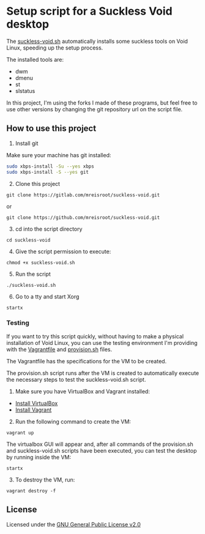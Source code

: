 # Setup script for a Suckless Void desktop

The [suckless-void.sh](./suckless-void.sh) automatically installs some suckless tools on Void Linux, speeding up the setup process.

The installed tools are:

* dwm
* dmenu
* st
* slstatus

In this project, I'm using the forks I made of these programs, but feel free to use other versions by changing the git repository url on the script file.

## How to use this project

1. Install git

Make sure your machine has git installed:

```sh
sudo xbps-install -Su --yes xbps
sudo xbps-install -S --yes git
```

2. Clone this project

`git clone https://gitlab.com/mreisroot/suckless-void.git`

or

`git clone https://github.com/mreisroot/suckless-void.git`

3. cd into the script directory

`cd suckless-void`

4. Give the script permission to execute:

`chmod +x suckless-void.sh`

5. Run the script

`./suckless-void.sh`

6. Go to a tty and start Xorg

`startx`

### Testing

If you want to try this script quickly, without having to make a physical installation of Void Linux, you can use the testing environment I'm providing with the [Vagrantfile](./Vagrantfile) and [provision.sh](./provision.sh) files.

The Vagrantfile has the specifications for the VM to be created.

The provision.sh script runs after the VM is created to automatically execute the necessary steps to test the suckless-void.sh script.

1. Make sure you have VirtualBox and Vagrant installed:

* [Install VirtualBox](https://www.virtualbox.org/wiki/Downloads)
* [Install Vagrant](https://developer.hashicorp.com/vagrant/downloads)

2. Run the following command to create the VM:

`vagrant up`

The virtualbox GUI will appear and, after all commands of the provision.sh and suckless-void.sh scripts have been executed, you can test the desktop by running inside the VM:

`startx`

3. To destroy the VM, run:

`vagrant destroy -f`

## License

Licensed under the [GNU General Public License v2.0](./LICENSE)
